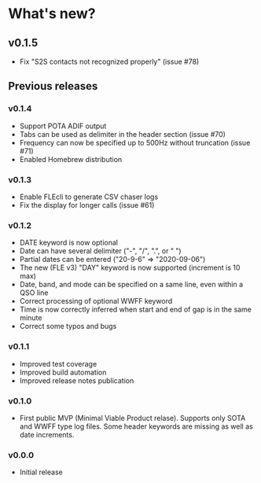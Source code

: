 # What's new?

## v0.1.5

* Fix "S2S contacts not recognized properly" (issue #78)

## Previous releases

### v0.1.4

* Support POTA ADIF output
* Tabs can be used as delimiter in the header section (issue #70)
* Frequency can now be specified up to 500Hz without truncation (issue #71)
* Enabled Homebrew distribution

### v0.1.3

* Enable FLEcli to generate CSV chaser logs
* Fix the display for longer calls (issue #61)

### v0.1.2

* DATE keyword is now optional
* Date can have several delimiter ("-", "/", ".", or " ")
* Partial dates can be entered ("20-9-6" => "2020-09-06")
* The new (FLE v3) "DAY" keyword is now supported (increment is 10 max)
* Date, band, and mode can be specified on a same line, even within a QSO line
* Correct processing of optional WWFF keyword
* Time is now correctly inferred when start and end of gap is in the same minute 
* Correct some typos and bugs

### v0.1.1

* Improved test coverage
* Improved build automation
* Improved release notes publication

### v0.1.0

* First public MVP (Minimal Viable Product relase). Supports only SOTA and WWFF type log files. Some header keywords are missing as well as date increments.

### v0.0.0

* Initial release
